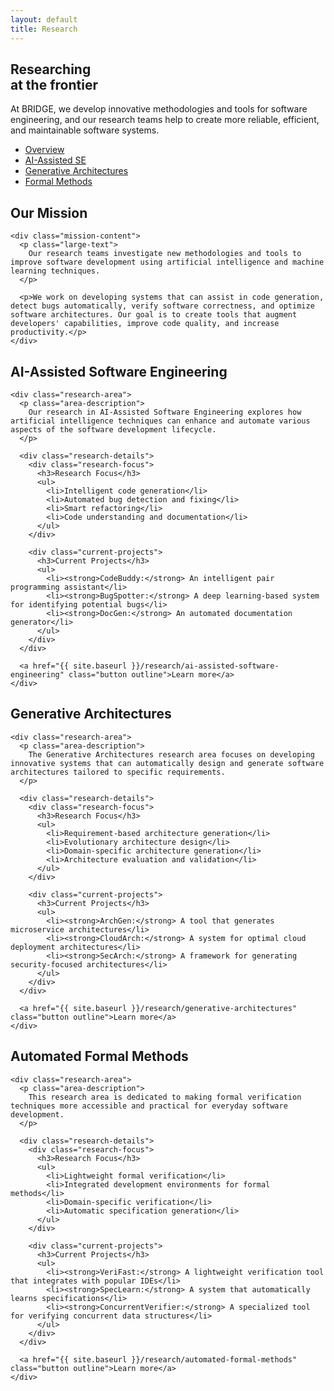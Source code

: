 ```yaml
---
layout: default
title: Research
---
```


<section class="page-header">
  <div class="container">
    <h1>Researching<br>at the frontier</h1>
    <p>At BRIDGE, we develop innovative methodologies and tools for software engineering, and our research teams help to create more reliable, efficient, and maintainable software systems.</p>
  </div>
</section>

<section class="research-navigation">
  <div class="container">
    <ul class="tab-navigation">
      <li><a href="#overview" class="active">Overview</a></li>
      <li><a href="#ai-assisted">AI-Assisted SE</a></li>
      <li><a href="#generative">Generative Architectures</a></li>
      <li><a href="#formal">Formal Methods</a></li>
    </ul>
  </div>
</section>

<section id="overview" class="research-section">
  <div class="container">
    <h2 class="section-title">Our Mission</h2>
    
    <div class="mission-content">
      <p class="large-text">
        Our research teams investigate new methodologies and tools to improve software development using artificial intelligence and machine learning techniques.
      </p>
      
      <p>We work on developing systems that can assist in code generation, detect bugs automatically, verify software correctness, and optimize software architectures. Our goal is to create tools that augment developers' capabilities, improve code quality, and increase productivity.</p>
    </div>
  </div>
</section>

<section id="ai-assisted" class="research-section">
  <div class="container">
    <h2 class="section-title">AI-Assisted Software Engineering</h2>
    
    <div class="research-area">
      <p class="area-description">
        Our research in AI-Assisted Software Engineering explores how artificial intelligence techniques can enhance and automate various aspects of the software development lifecycle.
      </p>
      
      <div class="research-details">
        <div class="research-focus">
          <h3>Research Focus</h3>
          <ul>
            <li>Intelligent code generation</li>
            <li>Automated bug detection and fixing</li>
            <li>Smart refactoring</li>
            <li>Code understanding and documentation</li>
          </ul>
        </div>
        
        <div class="current-projects">
          <h3>Current Projects</h3>
          <ul>
            <li><strong>CodeBuddy:</strong> An intelligent pair programming assistant</li>
            <li><strong>BugSpotter:</strong> A deep learning-based system for identifying potential bugs</li>
            <li><strong>DocGen:</strong> An automated documentation generator</li>
          </ul>
        </div>
      </div>
      
      <a href="{{ site.baseurl }}/research/ai-assisted-software-engineering" class="button outline">Learn more</a>
    </div>
  </div>
</section>

<section id="generative" class="research-section">
  <div class="container">
    <h2 class="section-title">Generative Architectures</h2>
    
    <div class="research-area">
      <p class="area-description">
        The Generative Architectures research area focuses on developing innovative systems that can automatically design and generate software architectures tailored to specific requirements.
      </p>
      
      <div class="research-details">
        <div class="research-focus">
          <h3>Research Focus</h3>
          <ul>
            <li>Requirement-based architecture generation</li>
            <li>Evolutionary architecture design</li>
            <li>Domain-specific architecture generation</li>
            <li>Architecture evaluation and validation</li>
          </ul>
        </div>
        
        <div class="current-projects">
          <h3>Current Projects</h3>
          <ul>
            <li><strong>ArchGen:</strong> A tool that generates microservice architectures</li>
            <li><strong>CloudArch:</strong> A system for optimal cloud deployment architectures</li>
            <li><strong>SecArch:</strong> A framework for generating security-focused architectures</li>
          </ul>
        </div>
      </div>
      
      <a href="{{ site.baseurl }}/research/generative-architectures" class="button outline">Learn more</a>
    </div>
  </div>
</section>

<section id="formal" class="research-section">
  <div class="container">
    <h2 class="section-title">Automated Formal Methods</h2>
    
    <div class="research-area">
      <p class="area-description">
        This research area is dedicated to making formal verification techniques more accessible and practical for everyday software development.
      </p>
      
      <div class="research-details">
        <div class="research-focus">
          <h3>Research Focus</h3>
          <ul>
            <li>Lightweight formal verification</li>
            <li>Integrated development environments for formal methods</li>
            <li>Domain-specific verification</li>
            <li>Automatic specification generation</li>
          </ul>
        </div>
        
        <div class="current-projects">
          <h3>Current Projects</h3>
          <ul>
            <li><strong>VeriFast:</strong> A lightweight verification tool that integrates with popular IDEs</li>
            <li><strong>SpecLearn:</strong> A system that automatically learns specifications</li>
            <li><strong>ConcurrentVerifier:</strong> A specialized tool for verifying concurrent data structures</li>
          </ul>
        </div>
      </div>
      
      <a href="{{ site.baseurl }}/research/automated-formal-methods" class="button outline">Learn more</a>
    </div>
  </div>
</section>